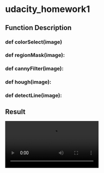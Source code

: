 # udacity_homework1
## Function Description
  
### def colorSelect(image)  

### def regionMask(image):  

### def cannyFilter(image):  

### def hough(image):  

### def detectLine(image):  

## Result
![Alt text](/test_output.mp4)  




